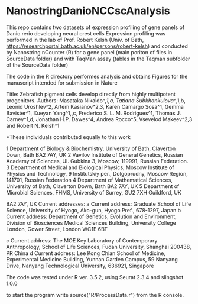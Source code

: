 # NanostringDanioNCCscAnalysis

This repo contains two datasets of expression profiling of gene panels of Danio rerio developing neural crest cells
Expression profiling was performed in the lab of Prof. Robert Kelsh (Univ. of Bath, https://researchportal.bath.ac.uk/en/persons/robert-kelsh)
and conducted by Nanostring nCounter (R) for a gene panel (main poriton of files in SourceData folder) and with TaqMan assay
(tables in the Taqman subfolder of the SourceData folder)

The code in the R directory performes analysis and obtains Figures for the manuscript intended for submission in Nature

Title: Zebrafish pigment cells develop directly from highly multipotent progenitors.
Authors: Masataka Nikaido^*,1,a, Tatiana Subkhankulova^*,1,b, Leonid Uroshlev^2, Artem Kasianov^2,3, Karen Camargo Sosa^1, 
Gemma Bavister^1, Xueyan Yang^1,,c, Frederico S. L. M. Rodrigues^1, Thomas J. Carney^1,d, Jonathan H.P. Dawes^4, 
Andrea Rocco^5, Vsevelod Makeev^2,3 and Robert N. Kelsh^1


*These individuals contributed equally to this work

1 Department of Biology & Biochemistry, University of Bath, Claverton Down, Bath BA2 7AY, UK
2 Vavilov Institute of General Genetics, Russian Academy of Sciences, Ul. Gubkina 3, Moscow, 119991, Russian Federation.
3 Department of Medical and Biological Physics, Moscow Institute of Physics and Technology, 9 Institutskiy per., Dolgoprudny, Moscow Region, 141701, Russian Federation
4 Department of Mathematical Sciences, University of Bath, Claverton Down, Bath BA2 7AY, UK
5 Department of Microbial Sciences, FHMS, University of Surrey, GU2 7XH Guildford, UK

BA2 7AY, UK
Current addresses:
a Current address: Graduate School of Life Science, University of Hyogo, Ako-gun, Hyogo Pref., 678-1297, Japan
b Current address: Department of Genetics, Evolution and Environment, Division of Biosciences
Medical Sciences Building, University College London, Gower Street, London WC1E 6BT

c Current address: The MOE Key Laboratory of Contemporary Anthropology, School of Life Sciences, Fudan University, Shanghai 200438, PR China
d Current address: Lee Kong Chian School of Medicine, Experimental Medicine Building, Yunnan Garden Campus, 59 Nanyang Drive, Nanyang Technological University, 636921, Singapore

The code was tested under R ver. 3.5.2, using Seurat 2.3.4 and slingshot 1.0.0

to start the program write source("R/ProcessData.r") from the R console. 
